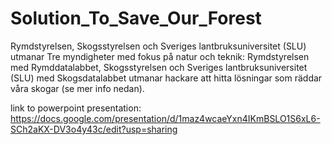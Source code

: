 # Solution_To_Save_Our_Forest
Rymdstyrelsen, Skogsstyrelsen och Sveriges lantbruksuniversitet (SLU) utmanar Tre myndigheter med fokus på natur och teknik: Rymdstyrelsen med Rymddatalabbet, Skogsstyrelsen och Sveriges lantbruksuniversitet (SLU) med Skogsdatalabbet utmanar hackare att hitta lösningar som räddar våra skogar (se mer info nedan).

link to powerpoint presentation: https://docs.google.com/presentation/d/1maz4wcaeYxn4IKmBSLO1S6xL6-SCh2aKX-DV3o4y43c/edit?usp=sharing
